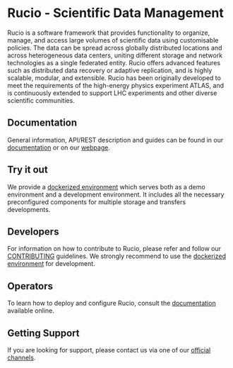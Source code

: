 # Rucio - Scientific Data Management

Rucio is a software framework that provides functionality to organize, manage, and access large volumes of scientific data using customisable policies.
The data can be spread across globally distributed locations and across heterogeneous data centers, uniting different storage and network technologies as a single federated entity.
Rucio offers advanced features such as distributed data recovery or adaptive replication, and is highly scalable, modular, and extensible.
Rucio has been originally developed to meet the requirements of the high-energy physics experiment ATLAS, and is continuously extended to support LHC experiments and other diverse scientific communities.

## Documentation

General information, API/REST description and guides can be found in our [documentation](https://rucio.cern.ch/documentation) or on our [webpage](https://rucio.cern.ch).

## Try it out

We provide a [dockerized environment](https://github.com/rucio/rucio/tree/master/etc/docker/dev) which serves both as a demo environment and a development environment.
It includes all the necessary preconfigured components for multiple storage and transfers developments.

## Developers

For information on how to contribute to Rucio, please refer and follow our [CONTRIBUTING](https://rucio.cern.ch/documentation/contributing) guidelines. We strongly recommend to use the [dockerized environment](https://github.com/rucio/rucio/tree/master/etc/docker/dev) for development.

## Operators

To learn how to deploy and configure Rucio, consult the [documentation](https://rucio.cern.ch/documentation) available online.

## Getting Support

If you are looking for support, please contact us via one of our [official channels](https://rucio.cern.ch/documentation/contact_us/).
